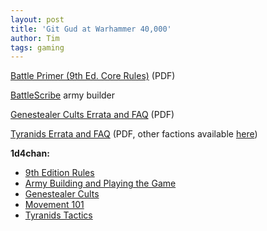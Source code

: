 ```yaml
---
layout: post
title: 'Git Gud at Warhammer 40,000'
author: Tim
tags: gaming
---
```


[Battle Primer (9th Ed. Core Rules)](../../../../../_ref/40k/ENG_40K9_Basic_Rules.pdf) (PDF)  

[BattleScribe](https://battlescribe.net/) army builder  

[Genestealer Cults Errata and FAQ](../../../../../_ref/40k/gs_cults_errata.pdf) (PDF)  

[Tyranids Errata and FAQ](../../../../../_ref/40k/warhammer_40000_tyranids_en.pdf) (PDF, other factions available [here](https://www.warhammer-community.com/faqs/#warhammer-40000))  

**1d4chan:**
* [9th Edition Rules](https://1d4chan.org/wiki/Warhammer_40,000_9th_Edition)
* [Army Building and Playing the Game](https://1d4chan.org/wiki/Warhammer_40,000/Tactics(8E))  
* [Genestealer Cults](https://1d4chan.org/wiki/Warhammer_40,000/Tactics/Genestealer_Cults(8E))  
* [Movement 101](https://1d4chan.org/wiki/Warhammer_40,000/Tactics/Movement_101(8E))  
* [Tyranids Tactics](https://1d4chan.org/wiki/Warhammer_40,000/Tactics/Tyranids(8E))  



